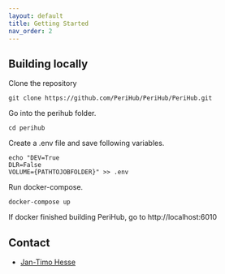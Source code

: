 ```yaml
---
layout: default
title: Getting Started
nav_order: 2
---
```


## Building locally

Clone the repository

```
git clone https://github.com/PeriHub/PeriHub/PeriHub.git
```

Go into the perihub folder.

```
cd perihub
```

Create a .env file and save following variables.

```
echo "DEV=True
DLR=False
VOLUME={PATHTOJOBFOLDER}" >> .env
```

Run docker-compose.

```
docker-compose up
```

If docker finished building PeriHub, go to http://localhost:6010

## Contact

- [Jan-Timo Hesse](mailto:Jan-Timo.Hesse@dlr.de)
